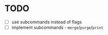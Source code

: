 # TODO

- [ ] use subcommands instead of flags
- [ ] implement subcommands - `merge`/`purge`/`print`
